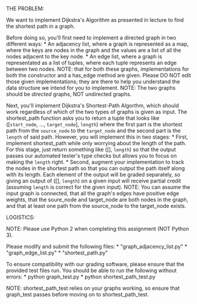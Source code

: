 THE PROBLEM:

We want to implement Dijkstra's Algorithm as presented in lecture to
find the shortest path in a graph.

Before doing so, you'll first need to implement a directed graph in two
different ways: \* An adjacency list, where a graph is represented as a
map, where the keys are nodes in the graph and the values are a list of
all the nodes adjacent to the key node. \* An edge list, where a graph
is representated as a list of tuples, where each tuple represents an
edge between two nodes. NOTE: that for both these graphs,
implementations for both the constructor and a has\_edge method are
given. Please DO NOT edit those given implementations; they are there to
help you understand the data structure we intend for you to implement.
NOTE: The two graphs should be *directed* graphs, NOT undirected graphs.

Next, you'll implement Dijkstra's Shortest-Path Algorthm, which should
work regardless of which of the two types of graphs is given as input.
The shortest\_path function asks you to return a tuple that looks like
([`start_node`, ..., `target_node`], `length`) where the first part is
the shortest path from the `source_node` to the `target_node` and the
second part is the `length` of said path. However, you will implement
this in two stages: \* First, implement shortest\_path while only
worrying about the length of the path. For this stage, just return
something like ([], `length`) so that the output passes our automated
tester's type checks but allows you to focus on making the `length`
right. \* Second, augment your implementation to track the nodes in the
shortest path so that you can output the path itself along with its
length. Each element of the output will be graded separately, so giving
an output of ([], `length`) on a given input will receive partial credit
(assuming `length` is correct for the given input). NOTE: You can assume
the input graph is connected, that all the graph's edges have positive
edge weights, that the soure\_node and target\_node are both nodes in
the graph, and that at least one path from the source\_node to the
target\_node exists.

LOGISTICS:

NOTE: Please use Python 2 when completing this assignment (NOT Python
3).

Please modify and submit the following files: \*
"graph\_adjacency\_list.py" \* "graph\_edge\_list.py" \*
"shortest\_path.py"

To ensure compatibility with our grading software, please ensure that
the provided test files run. You should be able to run the following
without errors: \* python graph\_test.py \* python
shortest\_path\_test.py

NOTE: shortest\_path\_test relies on your graphs working, so ensure that
graph\_test passes before moving on to shortest\_path\_test.
